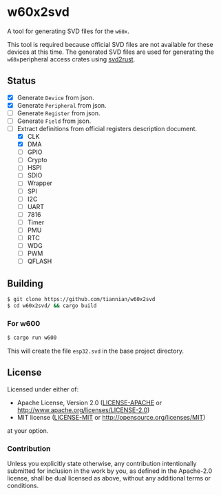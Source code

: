 # w60x2svd

A tool for generating SVD files for the `w60x`.

This tool is required because official SVD files are not available for these devices at this time.  The generated SVD files are used for generating the `w60x`peripheral access crates using [svd2rust].

## Status

- [X] Generate `Device` from json.
- [X] Generate `Peripheral` from json.
- [ ] Generate `Register` from json.
- [ ] Generate `Field` from json.
- [ ] Extract definitions from official registers description document.
  - [X] CLK
  - [X] DMA
  - [ ] GPIO
  - [ ] Crypto
  - [ ] HSPI
  - [ ] SDIO
  - [ ] Wrapper
  - [ ] SPI
  - [ ] I2C
  - [ ] UART
  - [ ] 7816
  - [ ] Timer
  - [ ] PMU
  - [ ] RTC
  - [ ] WDG
  - [ ] PWM
  - [ ] QFLASH

## Building

```bash
$ git clone https://github.com/tiannian/w60x2svd
$ cd w60x2svd/ && cargo build
```

### For w600

```bash
$ cargo run w600
```

This will create the file `esp32.svd` in the base project directory.

## License

Licensed under either of:

- Apache License, Version 2.0 ([LICENSE-APACHE](LICENSE-APACHE) or
  http://www.apache.org/licenses/LICENSE-2.0)
- MIT license ([LICENSE-MIT](LICENSE-MIT) or http://opensource.org/licenses/MIT)

at your option.

### Contribution

Unless you explicitly state otherwise, any contribution intentionally submitted
for inclusion in the work by you, as defined in the Apache-2.0 license, shall be
dual licensed as above, without any additional terms or conditions.


[svd2rust]: https://github.com/rust-embedded/svd2rust
